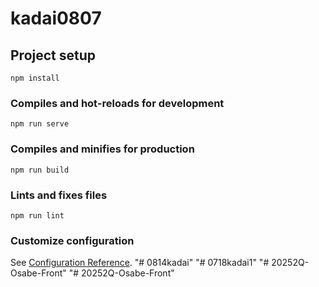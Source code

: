 # kadai0807

## Project setup
```
npm install
```

### Compiles and hot-reloads for development
```
npm run serve
```

### Compiles and minifies for production
```
npm run build
```

### Lints and fixes files
```
npm run lint
```

### Customize configuration
See [Configuration Reference](https://cli.vuejs.org/config/).
"# 0814kadai" 
"# 0718kadai1" 
"# 20252Q-Osabe-Front" 
"# 20252Q-Osabe-Front" 
